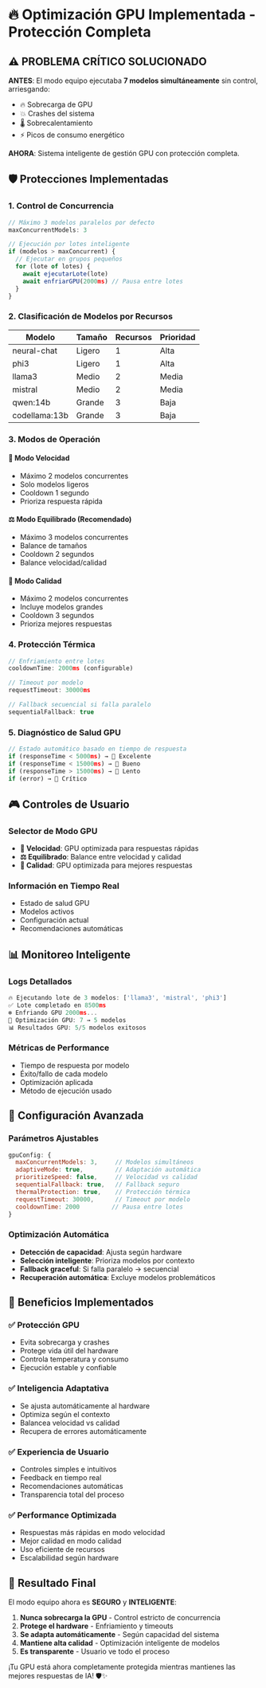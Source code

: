 # 🔥 Optimización GPU Implementada - Protección Completa

## ⚠️ PROBLEMA CRÍTICO SOLUCIONADO

**ANTES**: El modo equipo ejecutaba **7 modelos simultáneamente** sin control, arriesgando:
- 🔥 Sobrecarga de GPU
- 💥 Crashes del sistema  
- 🌡️ Sobrecalentamiento
- ⚡ Picos de consumo energético

**AHORA**: Sistema inteligente de gestión GPU con protección completa.

## 🛡️ Protecciones Implementadas

### 1. **Control de Concurrencia**
```javascript
// Máximo 3 modelos paralelos por defecto
maxConcurrentModels: 3

// Ejecución por lotes inteligente
if (modelos > maxConcurrent) {
  // Ejecutar en grupos pequeños
  for (lote of lotes) {
    await ejecutarLote(lote)
    await enfriarGPU(2000ms) // Pausa entre lotes
  }
}
```

### 2. **Clasificación de Modelos por Recursos**
| Modelo | Tamaño | Recursos | Prioridad |
|--------|--------|----------|-----------|
| neural-chat | Ligero | 1 | Alta |
| phi3 | Ligero | 1 | Alta |
| llama3 | Medio | 2 | Media |
| mistral | Medio | 2 | Media |
| qwen:14b | Grande | 3 | Baja |
| codellama:13b | Grande | 3 | Baja |

### 3. **Modos de Operación**
#### 🏃 **Modo Velocidad**
- Máximo 2 modelos concurrentes
- Solo modelos ligeros
- Cooldown 1 segundo
- Prioriza respuesta rápida

#### ⚖️ **Modo Equilibrado** (Recomendado)
- Máximo 3 modelos concurrentes
- Balance de tamaños
- Cooldown 2 segundos  
- Balance velocidad/calidad

#### 🎯 **Modo Calidad**
- Máximo 2 modelos concurrentes
- Incluye modelos grandes
- Cooldown 3 segundos
- Prioriza mejores respuestas

### 4. **Protección Térmica**
```javascript
// Enfriamiento entre lotes
cooldownTime: 2000ms (configurable)

// Timeout por modelo
requestTimeout: 30000ms

// Fallback secuencial si falla paralelo
sequentialFallback: true
```

### 5. **Diagnóstico de Salud GPU**
```javascript
// Estado automático basado en tiempo de respuesta
if (responseTime < 5000ms) → 💚 Excelente
if (responseTime < 15000ms) → 💛 Bueno  
if (responseTime > 15000ms) → 🔶 Lento
if (error) → 🔴 Crítico
```

## 🎮 Controles de Usuario

### Selector de Modo GPU
- **🏃 Velocidad**: GPU optimizada para respuestas rápidas
- **⚖️ Equilibrado**: Balance entre velocidad y calidad  
- **🎯 Calidad**: GPU optimizada para mejores respuestas

### Información en Tiempo Real
- Estado de salud GPU
- Modelos activos
- Configuración actual
- Recomendaciones automáticas

## 📊 Monitoreo Inteligente

### Logs Detallados
```javascript
🔥 Ejecutando lote de 3 modelos: ['llama3', 'mistral', 'phi3']
✅ Lote completado en 8500ms
❄️ Enfriando GPU 2000ms...
🧠 Optimización GPU: 7 → 5 modelos
📊 Resultados GPU: 5/5 modelos exitosos
```

### Métricas de Performance
- Tiempo de respuesta por modelo
- Éxito/fallo de cada modelo
- Optimización aplicada
- Método de ejecución usado

## 🔧 Configuración Avanzada

### Parámetros Ajustables
```javascript
gpuConfig: {
  maxConcurrentModels: 3,     // Modelos simultáneos
  adaptiveMode: true,         // Adaptación automática
  prioritizeSpeed: false,     // Velocidad vs calidad
  sequentialFallback: true,   // Fallback seguro
  thermalProtection: true,    // Protección térmica
  requestTimeout: 30000,      // Timeout por modelo
  cooldownTime: 2000         // Pausa entre lotes
}
```

### Optimización Automática
- **Detección de capacidad**: Ajusta según hardware
- **Selección inteligente**: Prioriza modelos por contexto
- **Fallback graceful**: Si falla paralelo → secuencial
- **Recuperación automática**: Excluye modelos problemáticos

## 🚀 Beneficios Implementados

### ✅ **Protección GPU**
- Evita sobrecarga y crashes
- Protege vida útil del hardware
- Controla temperatura y consumo
- Ejecución estable y confiable

### ✅ **Inteligencia Adaptativa**
- Se ajusta automáticamente al hardware
- Optimiza según el contexto
- Balancea velocidad vs calidad
- Recupera de errores automáticamente

### ✅ **Experiencia de Usuario**
- Controles simples e intuitivos
- Feedback en tiempo real
- Recomendaciones automáticas
- Transparencia total del proceso

### ✅ **Performance Optimizada**
- Respuestas más rápidas en modo velocidad
- Mejor calidad en modo calidad
- Uso eficiente de recursos
- Escalabilidad según hardware

## 🎯 Resultado Final

El modo equipo ahora es **SEGURO** y **INTELIGENTE**:

1. **Nunca sobrecarga la GPU** - Control estricto de concurrencia
2. **Protege el hardware** - Enfriamiento y timeouts
3. **Se adapta automáticamente** - Según capacidad del sistema
4. **Mantiene alta calidad** - Optimización inteligente de modelos
5. **Es transparente** - Usuario ve todo el proceso

¡Tu GPU está ahora completamente protegida mientras mantienes las mejores respuestas de IA! 🛡️✨
